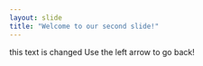 ```yaml
---
layout: slide
title: "Welcome to our second slide!"
---
```

this text is changed
Use the left arrow to go back!
